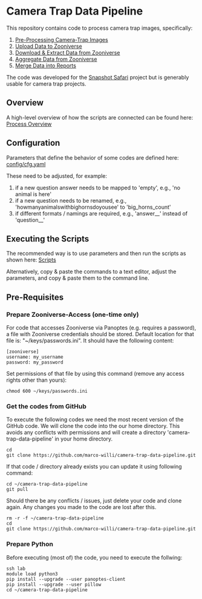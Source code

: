 # Camera Trap Data Pipeline
This repository contains code to process camera trap images, specifically:

1. [Pre-Processing Camera-Trap Images](docs/pre_processing.md)
2. [Upload Data to Zooniverse](docs/zooniverse_uploads.md)
3. [Download & Extract Data from Zooniverse](docs/zooniverse_exports.md)
4. [Aggregate Data from Zooniverse](docs/zooniverse_aggregations.md)
5. [Merge Data into Reports](docs/reporting.md)

The code was developed for the [Snapshot Safari](http://www.snapshotsafari.org) project but is generably usable for camera trap projects.

## Overview

A high-level overview of how the scripts are connected can be found here:
[Process Overview](docs/data_processing_overview.pdf)

## Configuration

Parameters that define the behavior of some codes are defined here: [config/cfg.yaml](config/cfg.yaml)

These need to be adjusted, for example:
1. if a new question answer needs to be mapped to 'empty', e.g., 'no animal is here'
2. if a new question needs to be renamed, e.g., 'howmanyanimalswithbighornsdoyousee' to 'big_horns_count'
3. if different formats / namings are required, e.g., 'answer__' instead of 'question__'

## Executing the Scripts

The recommended way is to use parameters and then run the scripts as shown here: [Scripts](scripts.sh)

Alternatively, copy & paste the commands to a text editor, adjust the parameters, and copy & paste them to the command line.

## Pre-Requisites

### Prepare Zooniverse-Access (one-time only)

For code that accesses Zooniverse via Panoptes (e.g. requires a password),
a file with Zooniverse credentials should be stored. Default location for that file is:  "~/keys/passwords.ini". It should have the following content:

```
[zooniverse]
username: my_username
password: my_password
```

Set permissions of that file by using this command (remove any access rights other than yours):
```
chmod 600 ~/keys/passwords.ini
```

### Get the codes from GitHub

To execute the following codes we need the most recent version of the GitHub code. We will clone the code into the our home directory. This avoids any conflicts with permissions and will create a directory 'camera-trap-data-pipeline' in your home directory.

```
cd
git clone https://github.com/marco-willi/camera-trap-data-pipeline.git
```

If that code / directory already exists you can update it using following command:

```
cd ~/camera-trap-data-pipeline
git pull
```

Should there be any conflicts / issues, just delete your code and clone again. Any changes you made to the code are lost after this.
```
rm -r -f ~/camera-trap-data-pipeline
cd
git clone https://github.com/marco-willi/camera-trap-data-pipeline.git
```


### Prepare Python

Before executing (most of) the code, you need to execute the follwing:
```
ssh lab
module load python3
pip install --upgrade --user panoptes-client
pip install --upgrade --user pillow
cd ~/camera-trap-data-pipeline
```
